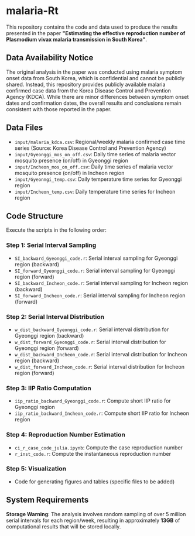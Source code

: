 # malaria-Rt

This repository contains the code and data used to produce the results presented in the paper **"Estimating the effective reproduction number of Plasmodium vivax malaria transmission in South Korea"**.

## Data Availability Notice

The original analysis in the paper was conducted using malaria symptom onset data from South Korea, which is confidential and cannot be publicly shared. Instead, this repository provides publicly available malaria confirmed case data from the Korea Disease Control and Prevention Agency (KDCA). While there are minor differences between symptom onset dates and confirmation dates, the overall results and conclusions remain consistent with those reported in the paper.

## Data Files

- `input/malaria_kdca.csv`: Regional/weekly malaria confirmed case time series (Source: Korea Disease Control and Prevention Agency)
- `input/Gyeonggi_mos_on_off.csv`: Daily time series of malaria vector mosquito presence (on/off) in Gyeonggi region  
- `input/Incheon_mos_on_off.csv`: Daily time series of malaria vector mosquito presence (on/off) in Incheon region
- `input/Gyeonngi_temp.csv`: Daily temperature time series for Gyeonggi region
- `input/Incheon_temp.csv`: Daily temperature time series for Incheon region

## Code Structure

Execute the scripts in the following order:

### Step 1: Serial Interval Sampling
- `SI_backward_Gyeonggi_code.r`: Serial interval sampling for Gyeonggi region (backward)
- `SI_forward_Gyeonggi_code.r`: Serial interval sampling for Gyeonggi region (forward)  
- `SI_backward_Incheon_code.r`: Serial interval sampling for Incheon region (backward)
- `SI_forward_Incheon_code.r`: Serial interval sampling for Incheon region (forward)

### Step 2: Serial Interval Distribution
- `w_dist_backward_Gyeonggi_code.r`: Serial interval distribution for Gyeonggi region (backward)
- `w_dist_forward_Gyeonggi_code.r`: Serial interval distribution for Gyeonggi region (forward)
- `w_dist_backward_Incheon_code.r`: Serial interval distribution for Incheon region (backward)  
- `w_dist_forward_Incheon_code.r`: Serial interval distribution for Incheon region (forward)

### Step 3: IIP Ratio Computation
- `iip_ratio_backward_Gyeonggi_code.r`: Compute short IIP ratio for Gyeonggi region
- `iip_ratio_backward_Incheon_code.r`: Compute short IIP ratio for Incheon region

### Step 4: Reproduction Number Estimation
- `ci_r_case_code_julia.ipynb`: Compute the case reproduction number
- `r_inst_code.r`: Compute the instantaneous reproduction number

### Step 5: Visualization
- Code for generating figures and tables (specific files to be added)

## System Requirements

**Storage Warning**: The analysis involves random sampling of over 5 million serial intervals for each region/week, resulting in approximately **13GB** of computational results that will be stored locally.

